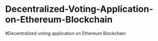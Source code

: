 # Decentralized-Voting-Application-on-Ethereum-Blockchain
#Decentralized voting application on Ethereum Blockchain
